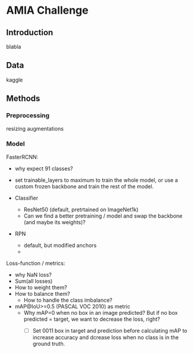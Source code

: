 # AMIA Challenge

## Introduction
blabla

## Data
kaggle

## Methods
### Preprocessing
resizing
augmentations

### Model
FasterRCNN:
- why expect 91 classes?
- set trainable_layers to maximum to train the whole model, or use a custom frozen backbone and train the rest of the model.
 - Classifier
   - ResNet50 (default, pretrtained on ImageNet1k)
   - Can we find a better pretraining / model and swap the backbone (and maybe its weights)?

 - RPN
   - default, but modified anchors
   - 

Loss-function / metrics: 
- why NaN loss?
- Sum(all losses) 
- How to weight them?
- How to balance them?
  - How to handle the class imbalance?
- mAP@IoU>=0.5 (PASCAL VOC 2010) as metric
  - Why mAP=0 when no box in an image predicted? But if no box predicted = target, we want to decrease the loss, right?
    - [ ] Set 0011 box in target and prediction before calculating mAP to increase accuracy and dcrease loss when no class is in the ground truth. 






